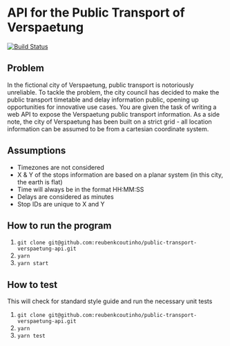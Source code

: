 # API for the Public Transport of Verspaetung

[![Build Status](https://travis-ci.org/reubenkcoutinho/public-transport-verspaetung-api.svg?branch=master)](https://travis-ci.org/reubenkcoutinho/public-transport-verspaetung-api)

## Problem

In the fictional city of Verspaetung, public transport is notoriously unreliable. To tackle the problem, the city council has decided to make the public transport timetable and delay information public, opening up opportunities for innovative use cases.
You are given the task of writing a web API to expose the Verspaetung public transport information.
As a side note, the city of Verspaetung has been built on a strict grid - all location information can be assumed to be from a cartesian coordinate system.

## Assumptions

- Timezones are not considered
- X & Y of the stops information are based on a planar system (in this city, the earth is flat)
- Time will always be in the format HH:MM:SS
- Delays are considered as minutes
- Stop IDs are unique to X and Y

## How to run the program

1. `git clone git@github.com:reubenkcoutinho/public-transport-verspaetung-api.git`
2. `yarn`
3. `yarn start`

## How to test

This will check for standard style guide and run the necessary unit tests

1. `git clone git@github.com:reubenkcoutinho/public-transport-verspaetung-api.git`
2. `yarn`
3. `yarn test`
